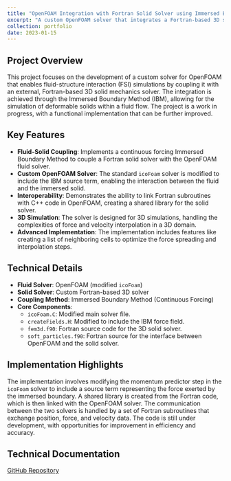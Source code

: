 ```yaml
---
title: "OpenFOAM Integration with Fortran Solid Solver using Immersed Boundary Method"
excerpt: "A custom OpenFOAM solver that integrates a Fortran-based 3D solid mechanics solver for fluid-structure interaction simulations using the Immersed Boundary Method.<br/><img src='/images/cfd_gallery/3d_particle.webp'>"
collection: portfolio
date: 2023-01-15
---
```


## Project Overview
This project focuses on the development of a custom solver for OpenFOAM that enables fluid-structure interaction (FSI) simulations by coupling it with an external, Fortran-based 3D solid mechanics solver. The integration is achieved through the Immersed Boundary Method (IBM), allowing for the simulation of deformable solids within a fluid flow. The project is a work in progress, with a functional implementation that can be further improved.

## Key Features
- **Fluid-Solid Coupling**: Implements a continuous forcing Immersed Boundary Method to couple a Fortran solid solver with the OpenFOAM fluid solver.
- **Custom OpenFOAM Solver**: The standard `icoFoam` solver is modified to include the IBM source term, enabling the interaction between the fluid and the immersed solid.
- **Interoperability**: Demonstrates the ability to link Fortran subroutines with C++ code in OpenFOAM, creating a shared library for the solid solver.
- **3D Simulation**: The solver is designed for 3D simulations, handling the complexities of force and velocity interpolation in a 3D domain.
- **Advanced Implementation**: The implementation includes features like creating a list of neighboring cells to optimize the force spreading and interpolation steps.

## Technical Details
- **Fluid Solver**: OpenFOAM (modified `icoFoam`)
- **Solid Solver**: Custom Fortran-based 3D solver
- **Coupling Method**: Immersed Boundary Method (Continuous Forcing)
- **Core Components**:
  - `icoFoam.C`: Modified main solver file.
  - `createFields.H`: Modified to include the IBM force field.
  - `fem3d.f90`: Fortran source code for the 3D solid solver.
  - `soft_particles.f90`: Fortran source for the interface between OpenFOAM and the solid solver.

## Implementation Highlights
The implementation involves modifying the momentum predictor step in the `icoFoam` solver to include a source term representing the force exerted by the immersed boundary. A shared library is created from the Fortran code, which is then linked with the OpenFOAM solver. The communication between the two solvers is handled by a set of Fortran subroutines that exchange position, force, and velocity data. The code is still under development, with opportunities for improvement in efficiency and accuracy.

## Technical Documentation
[GitHub Repository](https://github.com/divyaprakash-iitd/ciliaparticlefoam)
